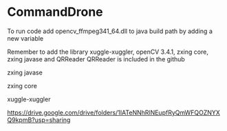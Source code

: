 # CommandDrone

To run code add opencv_ffmpeg341_64.dll to java build path by adding a new variable

Remember to add the library xuggle-xuggler, openCV 3.4.1, zxing core, zxing javase and QRReader
QRReader is included in the github

zxing javase

zxing core

xuggle-xuggler

https://drive.google.com/drive/folders/1IATeNNhRlNEupfRyQmWFQOZNYXQ9kpmB?usp=sharing
